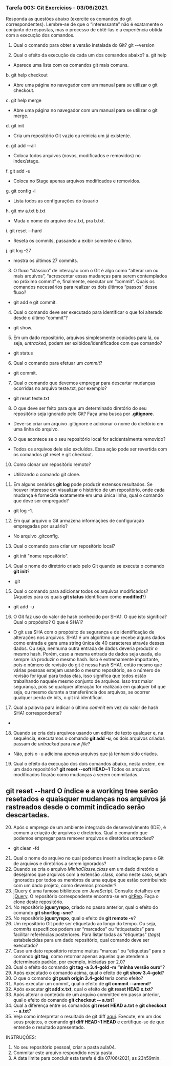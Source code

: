 ### Tarefa 003: Git Exercícios - 03/06/2021.

Responda as questões abaixo (exercite os comandos do git correspondentes). Lembre-se de que o “interessante” não é exatamente o conjunto de respostas, mas o processo de obtê-las e a experiência obtida com a execução dos comandos.


1. Qual o comando para obter a versão instalada do Git?
git --version

2. Qual o efeito da execução de cada um dos comandos abaixo?
  a. git help
  - Aparece uma lista com os comandos git mais comuns.

  b. git help checkout
  - Abre uma página no navegador com um manual para se utilizar o git checkout.

  c. git help merge
  - Abre uma página no navegador com um manual para se utilizar o git merge.

  d. git init
  - Cria um repositório Git vazio ou reinicia um já existente.

  e. git add --all
  - Coloca todos arquivos (novos, modificados e removidos) no index/stage.

  f. git add -u
  - Coloca no Stage apenas arquivos modificados e removidos.

  g. git config -l
  - Lista todos as configurações do úsuario

  h. git mv a.txt b.txt
  - Muda o nome do arquivo de a.txt, pra b.txt.

  i. git reset --hard
  - Reseta os commits, passando a exibir somente o último.

  j. git log -27
  - mostra os últimos 27 commits.

3. O fluxo “clássico” de interação com o Git é algo como “alterar um ou mais arquivos”, “acrescentar essas mudanças para serem contemplados no próximo commit” e, finalmente, executar um “commit”. Quais os comandos necessários para realizar os dois últimos “passos” desse fluxo?
- git add e git commit.

4. Qual o comando deve ser executado para identificar o que foi alterado desde o último “commit”?
- git show.

5. Em um dado repositório, arquivos simplesmente copiados para lá, ou seja, _untracked_, podem ser exibidos/identificados com que comando?
- git status

6. Qual o comando para efetuar um _commit_?
- git commit.

7. Qual o comando que devemos empregar para descartar mudanças ocorridas no arquivo teste.txt, por exemplo?
- git reset teste.txt

8. O que deve ser feito para que um determinado diretório do seu repositório seja ignorado pelo Git? Faça uma busca por **.gitignore**.
- Deve-se criar um arquivo .gitignore e adicionar o nome do diretório em uma linha do arquivo.

9. O que acontece se o seu repositório local for acidentalmente removido?
- Todos os arquivos dele são excluídos. Essa ação pode ser revertida com os comandos git reset e git checkout.

10. Como clonar um repositório remoto?
- Utilizando o comando git clone.

11. Em alguns cenários **git log** pode produzir extensos resultados. Se houver interesse em visualizar o histórico de um repositório, onde cada mudança é fornecida exatamente em uma única linha, qual o comando que deve ser empregado?
- git log -1.

12. Em qual arquivo o Git armazena informações de configuração empregadas por usuário?
- No arquivo .gitconfig.

13. Qual o comando para criar um repositório local?
- git init "nome repositório".

14. Qual o nome do diretório criado pelo Git quando se executa o comando **git init**?
- .git

15. Qual o comando para adicionar todos os arquivos modificados? (Aqueles para os quais **git status** identificam como **modified**?)
- git add -u

16. O Git faz uso do valor de hash conhecido por SHA1. O que isto significa? Qual o propósito? O que é SHA1?
- O git usa SHA com o propósito de segurança e de identificação de alterações nos arquivos. SHA1 é um algoritmo que recebe alguns dados como entrada e gera uma string única de 40 caracteres através desses dados. Ou seja, nenhuma outra entrada de dados deveria produzir o mesmo hash. Porém, caso a mesma entrada de dados seja usada, ela sempre irá produzir o mesmo hash. Isso é extremamente importante, pois o número de revisão do git é nessa hash SHA1, então mesmo que várias pessoas estejam usando o mesmo repositório, se o número de revisão for igual para todas elas, isso significa que todos estão trabalhando naquele mesmo conjunto de arquivos. Isso traz maior segurança, pois se qualquer alteração for realizada em qualquer bit que seja, ou mesmo durante a transferência dos arquivos, se ocorrer qualquer perda de bits, o git irá identificar.

17. Qual a palavra para indicar o último _commit_ em vez do valor de hash SHA1 correspondente?
- 

18. Quando se cria dois arquivos usando um editor de texto qualquer e, na sequência, executamos o comando **git add -u**, os dois arquivos criados passam de _untracked_ para _new file_?
- Não, pois o -u adiciona apenas arquivos que já tenham sido criados.

19. Qual o efeito da execução dos dois comandos abaixo, nesta ordem, em um dado repositório?
**git reset --soft HEAD~1** Todos os arquivos modificados ficarão como mudanças a serem commitadas.

**git reset --hard** O índice e a working tree serão resetados e quaisquer mudanças nos arquivos já rastreados desde o commit indicado serão descartadas.
- 

20. Após o emprego de um ambiente integrado de desenvolvimento (IDE), é comum a criação de arquivos e diretórios. Qual o comando que podemos empregar para remover arquivos e diretórios _untracked_?
- git clean -fd

21. Qual o nome do arquivo no qual podemos inserir a indicação para o Git de arquivos e diretórios a serem ignorados?
22. Quando se cria o arquivo _MinhaClasse.class_ em um dado diretório e desejamos que arquivos com a extensão .class, como neste caso, sejam ignorados por todos os membros de uma equipe que estão contribuindo com um dado projeto, como devemos proceder?
23. jQuery é uma famosa biblioteca em JavaScript. Consulte detalhes em [jQuery](http://jquery.com). O repositório correspondente encontra-se em [gitRep](https://github.com/jquery/jquery.git). Faça o clone deste repositório.
24. No repositório **jqueryrepo**, criado no passo anterior, qual o efeito do comando
**git shortlog -sne**?
25. No repositório **jqueryrepo**, qual o efeito de **git remote -v**?
26. Um repositório Git pode ser etiquetado ao longo do tempo. Ou seja, _commits_ específicos podem ser “marcados” ou “etiquetados” para facilitar referências posteriores. Para listar todas as “etiquetas” (_tags_) estabelecidas para um dado repositório, qual comando deve ser executado?
27. Caso um dato repositório retorne muitas “marcas” ou “etiquetas” para o comando **git tag**, como retornar apenas aquelas que atendem a determinado padrão, por exemplo, iniciadas por 2.0?
28. Qual o efeito do comando **git tag -a 3.4-gold -m “minha versão ouro”**?
29. Após executado o comando acima, qual o efeito de **git show 3.4-gold**?
30. O que o comando **git push origin 3.4-gold** teria como efeito?
31. Após executar um commit, qual o efeito de **git commit --amend**?
32. Após executar **git add x.txt**, qual o efeito de **git reset HEAD x.txt**?
33. Após alterar o conteúdo de um arquivo committed em passo anterior, qual o efeito do comando **git checkout -- a.txt**?
34. Qual a diferença entre os comandos **git reset HEAD a.txt** e **git checkout -- a.txt**?
35. Veja como interpretar o resultado de git diff [aqui](https://medium.com/therobinkim/how-to-read-a-git-diff-6c87a9dc47c5). Execute, em um dos seus projetos, o comando **git diff HEAD~1 HEAD** e certifique-se de que entende o resultado apresentado.



INSTRUÇÕES:

1. No seu repositório pessoal, criar a pasta aula04.
2. Commitar este arquivo respondido nesta pasta.
3. A data limite para concluir esta tarefa é dia 07/06/2021, as 23h59min.
